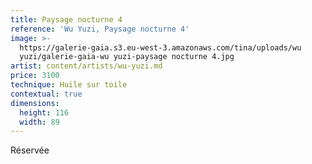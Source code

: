 ```yaml
---
title: Paysage nocturne 4
reference: 'Wu Yuzi, Paysage nocturne 4'
image: >-
  https://galerie-gaia.s3.eu-west-3.amazonaws.com/tina/uploads/wu
  yuzi/galerie-gaia-wu yuzi-paysage nocturne 4.jpg
artist: content/artists/wu-yuzi.md
price: 3100
technique: Huile sur toile
contextual: true
dimensions:
  height: 116
  width: 89
---
```


Réservée
